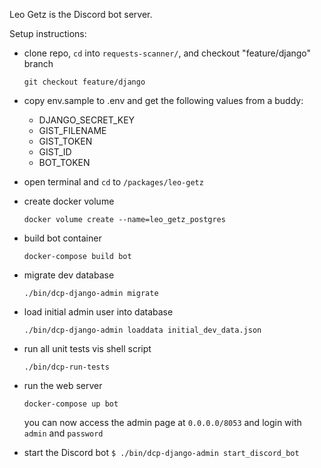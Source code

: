 Leo Getz is the Discord bot server.

Setup instructions:

* clone repo, `cd` into `requests-scanner/`, and checkout "feature/django" branch

  `git checkout feature/django`

* copy env.sample to .env and get the following values from a buddy:
    * DJANGO_SECRET_KEY
    * GIST_FILENAME
    * GIST_TOKEN
    * GIST_ID
    * BOT_TOKEN

* open terminal and `cd` to `/packages/leo-getz`

* create docker volume

  `docker volume create --name=leo_getz_postgres`

* build bot container

  `docker-compose build bot`

* migrate dev database

  `./bin/dcp-django-admin migrate`

* load initial admin user into database

  `./bin/dcp-django-admin loaddata initial_dev_data.json`

* run all unit tests vis shell script

  `./bin/dcp-run-tests`

* run the web server

  `docker-compose up bot`

  you can now access the admin page at `0.0.0.0/8053` and login with `admin` and `password`

* start the Discord bot `$ ./bin/dcp-django-admin start_discord_bot`